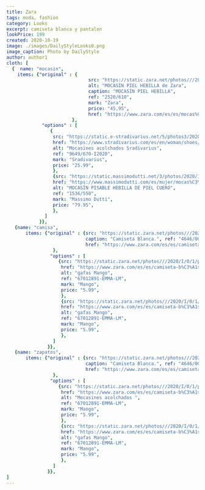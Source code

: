 ```yaml
---
title: Zara
tags: moda, fashion
category: Looks
excerpt: camiseta blanca y pantalon
lookPrice: 199
created: 2020-10-19
image: ./images/DailyStyleLooks0.png
image_caption: Photo by DailyStyle
author: author1
cloth: [
  {  name: "mocasin",
    items: {"original" : {
                              src: "https://static.zara.net/photos///2020/I/1/1/p/2520/610/111/2/w/1152/2520610111_1_1_1.jpg?ts=1597229964146", 
                              alt: "MOCASÍN PIEL HEBILLA de Zara", 
                              caption: "MOCASÍN PIEL HEBILLA", 
                              ref: "2520/610", 
                              mark: "Zara", 
                              price: "45,95",
                              href: "https://www.zara.com/es/es/mocas%C3%ADn-piel-hebilla-p12520610.html?v1=58783522"
                        },
             "options" : [
                {
                 src: "https://static.e-stradivarius.net/5/photos3/2020/I/1/1/p/9649/670/102/9649670102_2_1_2.jpg?t=1599554579384", 
                 href: "https://www.stradivarius.com/es/en/woman/shoes/shop-by-product/all/all/quilted-flat-shoes-with-heel-detail-c1020178528p301832404.html?colorId=102",
                 alt: "Mocasines acolchados Sradivarius", 
                 ref: "9649/670-I2020",
                 mark: "Sradivarius", 
                 price: "25.99",
                 },
                 {src: "https://static.massimodutti.net/3/photos/2020/I/1/1/p/1536/550/709/1536550709_2_1_16.jpg?t=1598887657313&impolicy=massimodutti-itxmedium&imwidth=400", 
                 href: "https://www.massimodutti.com/es/mujer/mocas%C3%ADn-pisable-hebilla-de-piel-cuero-c1842525p8975391.html?colorId=709",
                 alt: "MOCASÍN PISABLE HEBILLA DE PIEL CUERO", 
                 ref: "1536/550",
                 mark: "Massimo Dutti", 
                 price: "79.95",
                 },
              ]
            }},
   {name: "camisa",
       items: {"original" : {src: "https://static.zara.net/photos///2020/I/0/1/p/0264/348/251/2/w/595/0264348251_6_1_1.jpg?ts=1592915304688", alt: "gafas sol zara", 
                             caption: "Camiseta Blanca.", ref: "4646/009", mark: "Zara", price: "5.99",
                             href: "https://www.zara.com/es/es/camiseta-b%C3%A1sica-algod%C3%B3n-p00264348.html?v1=52064436&v2=1549244"
                 },
                "options" : [
                   {src: "https://static.zara.net/photos///2020/I/0/1/p/0264/348/251/2/w/595/0264348251_6_1_1.jpg?ts=1592915304688", 
                    href: "https://www.zara.com/es/es/camiseta-b%C3%A1sica-algod%C3%B3n-p00264348.html?v1=52064436&v2=1549244",
                    alt: "gafas Mango", 
                    ref: "67012891-EMMA-LM",
                    mark: "Mango", 
                    price: "5.99",
                    },
                    {src: "https://static.zara.net/photos///2020/I/0/1/p/0264/348/251/2/w/595/0264348251_6_1_1.jpg?ts=1592915304688", 
                    href: "https://www.zara.com/es/es/camiseta-b%C3%A1sica-algod%C3%B3n-p00264348.html?v1=52064436&v2=1549244",
                    alt: "gafas Mango", 
                    ref: "67012891-EMMA-LM",
                    mark: "Mango", 
                    price: "5.99",
                    },
                 ]
               }},
   {name: "zapatos",
       items: {"original" : {src: "https://static.zara.net/photos///2020/I/0/1/p/0264/348/251/2/w/595/0264348251_6_1_1.jpg?ts=1592915304688", alt: "gafas sol zara", 
                             caption: "Camiseta Blanca.", ref: "4646/009", mark: "Zara", price: "5.99",
                             href: "https://www.zara.com/es/es/camiseta-b%C3%A1sica-algod%C3%B3n-p00264348.html?v1=52064436&v2=1549244"
                 },
                "options" : [
                   {src: "https://static.zara.net/photos///2020/I/0/1/p/0264/348/251/2/w/595/0264348251_6_1_1.jpg?ts=1592915304688", 
                    href: "https://www.zara.com/es/es/camiseta-b%C3%A1sica-algod%C3%B3n-p00264348.html?v1=52064436&v2=1549244",
                    alt: "Mocasines acolchados ", 
                    ref: "67012891-EMMA-LM",
                    mark: "Mango", 
                    price: "5.99",
                    },
                    {src: "https://static.zara.net/photos///2020/I/0/1/p/0264/348/251/2/w/595/0264348251_6_1_1.jpg?ts=1592915304688", 
                    href: "https://www.zara.com/es/es/camiseta-b%C3%A1sica-algod%C3%B3n-p00264348.html?v1=52064436&v2=1549244",
                    alt: "gafas Mango", 
                    ref: "67012891-EMMA-LM",
                    mark: "Mango", 
                    price: "5.99",
                    },
                 ]
               }},
]
---
```


